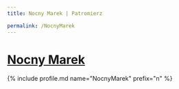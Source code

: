 ```yaml
---
title: Nocny Marek | Patromierz

permalink: /NocnyMarek
---
```


# [Nocny Marek](https://patronite.pl/NocnyMarek)

{% include profile.md name="NocnyMarek" prefix="n" %}
